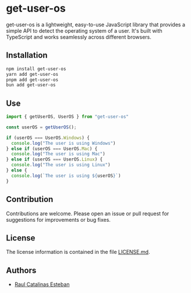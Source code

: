 # get-user-os

get-user-os is a lightweight, easy-to-use JavaScript library that provides a simple API to detect the operating system of a user. It's built with TypeScript and works seamlessly across different browsers.

## Installation

```bash
npm install get-user-os
yarn add get-user-os
pnpm add get-user-os
bun add get-user-os
```

## Use

```JavaScript
import { getUserOS, UserOS } from "get-user-os"

const userOS = getUserOS();

if (userOS === UserOS.Windows) {
  console.log("The user is using Windows")
} else if (userOS === UserOS.Mac) {
  console.log("The user is using Mac")
} else if (userOS === UserOS.Linux) {
  console.log("The user is using Linux")
} else {
  console.log(`The user is using ${userOS}`)
}
```

## Contribution

Contributions are welcome. Please open an issue or pull request for suggestions for improvements or bug fixes.

## License

The license information is contained in the file [LICENSE.md](LICENSE.md).

## Authors

- [Raul Catalinas Esteban](https://github.com/RaulCatalinas)
